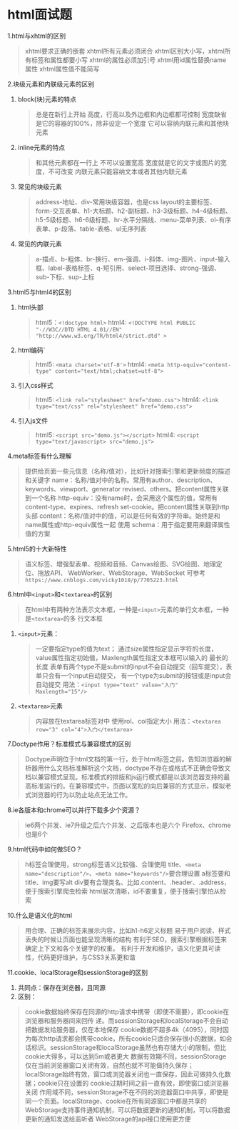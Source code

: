 # html面试题

1.html与xhtml的区别
> xhtml要求正确的嵌套
> xhtml所有元素必须闭合
> xhtml区别大小写，xhtml所有标签和属性都要小写
> xhtml的属性必须加引号
> xhtml用id属性替换name属性
> xhtml属性值不能简写

2.块级元素和内联级元素的区别

1. block(块)元素的特点
    > 总是在新行上开始
    > 高度，行高以及外边框和内边框都可控制
    > 宽度缺省是它的容器的100%，除非设定一个宽度
    > 它可以容纳内联元素和其他块元素
2. inline元素的特点
    > 和其他元素都在一行上
    > 不可以设置宽高
    > 宽度就是它的文字或图片的宽度，不可改变
    > 内联元素只能容纳文本或者其他内联元素
3. 常见的块级元素
    > address-地址、div-常用块级容器，也是css layout的主要标签、form-交互表单、h1-大标题、h2-副标题、h3-3级标题、h4-4级标题、h5-5级标题、h6-6级标题、hr-水平分隔线、menu-菜单列表、ol-有序表单、p-段落、table-表格、ul无序列表
4. 常见的内联元素
    > a-描点、b-粗体、br-换行、em-强调、i-斜体、img-图片、input-输入框、label-表格标签、q-短引用、select-项目选择、strong-强调、sub-下标、sup-上标

3.html5与html4的区别

1. html头部
    > html5：`<!doctype html>`
    > html4: `<!DOCTYPE html PUBLIC "-//W3C//DTD HTML 4.01//EN" "http://www.w3.org/TR/html4/strict.dtd" >`
2. html编码`
    > html5: `<mata charset='utf-8'>`
    > html4: `<meta http-equiv="content-type" content="text/html;chatset=utf-8">`

3. 引入css样式
    > html5: `<link rel="stylesheet" href="domo.css">`
    > html4: `<link type="text/css" rel="stylesheet" href="demo.css">`

4. 引入js文件
    > html5: `<script src="demo.js"></script>`
    > html4: `<script type="text/javascript> src="demo.js">`

4.meta标签有什么理解
> 提供给页面一些元信息（名称/值对），比如针对搜索引擎和更新频度的描述和关键字
> name：名称/值对中的名称。常用有author、description、keywords、viewport、generator
> revised、others。把content属性关联到一个名称
> http-equiv：没有name时，会采用这个属性的值，常用有content-type、expires、refresh
> set-cookie。把content属性关联到http头部
> content：名称/值对中的值，可以是任何有效的字符串。始终是和name属性或http-equiv属性一起
> 使用
> schema：用于指定要用来翻译属性值的方案

5.html5的十大新特性
> 语义标签、增强型表单、视频和音频、Canvas绘图、SVG绘图、地理定位、拖放API、
>WebWorker、WebStorage、WebSocket
> 可参考 `https://www.cnblogs.com/vicky1018/p/7705223.html`

6.html中`<input>`和<`textarea>`的区别
> 在html中有两种方法表示文本框，一种是`<input>`元素的单行文本框，一种是`<textarea>`的多
> 行文本框

1. `<input>`元素：
    > 一定要指定type的值为text；
    > 通过size属性指定显示字符的长度，value属性指定初始值，Maxlength属性指定文本框可以输入的
    > 最长的长度
    > 表单有两个type不是submit的input不会自动提交（回车提交），表单只会有一个input自动提交，
    > 有一个type为submit的按钮或是input会自动提交
    > 用法：`<input type="text" value="入门" Maxlength="15"/>`
2. `<textarea>`元素
    > 内容放在textarea标签对中
    > 使用rol、col指定大小
    > 用法：`<textarea row="3" col="4">入门</textarea>`

7.Doctype作用？标准模式与兼容模式的区别
> Doctype声明位于html文档的第一行，处于html标签之前。告知浏览器的解析器用什么文档标准解析这个文档，doctype不存在或格式不正确会导致文档以兼容模式呈现。标准模式的排版和js运行模式都是以该浏览器支持的最高标准运行的。在兼容模式中，页面以宽松的向后兼容的方式显示，模拟老式浏览器的行为以防止站点无法工作。

8.ie各版本和chrome可以并行下载多少个资源？
> ie6两个并发、ie7升级之后六个并发、之后版本也是六个
> Firefox、chrome也是6个

9.html代码中如何做SEO？
> h标签合理使用，strong标签语义比较强、合理使用
> title、`<meta name="description"/>`、`<meta name="keywords"/>`要合理设置
> a标签要和title、img要写alt
> div要有合理类名、比如.content、.header、.address，便于搜索引擎爬虫检索
> html层次清晰，id不要重复，便于搜索引擎怕从检索

10.什么是语义化的html
> 用合理、正确的标签来展示内容，比如h1-h6定义标题
> 易于用户阅读、样式丢失的时候让页面也能呈现清晰的结构
> 有利于SEO，搜索引擎根据标签来确定上下文和各个关键字的权重。
> 有利于开发和维护，语义化更具可读性，代码更好维护，与CSS3关系更和谐

11.cookie、localStorage和sessionStorage的区别

1. 共同点：保存在浏览器，且同源
2. 区别：

> cookie数据始终保存在同源的http请求中携带（即使不需要），即cookie在浏览器和服务器间来回传
> 递。而sessionStorage和localStorage不会自动把数据发给服务器，仅在本地保存
> cookie数据不超多4k（4095），同时因为每次http请求都会携带cookie，所有cookie只适合保存很小的数据，如会话标识。sessionStorage和localStorage虽然也有存储大小的限制，但比cookie大得多，可以达到5m或者更大
> 数据有效期不同，sessionStorage仅在当前浏览器窗口关闭有效，自然也就不可能做持久保存；
> localStorage始终有效，窗口或浏览器关闭也一直保存，因此可做持久化数据；cookie只在设置的
> cookie过期时间之前一直有效，即使窗口或浏览器关闭
> 作用域不同，sessionStorage不在不同的浏览器窗口中共享，即使是同一个页面。localStorage、cookie在所有同源窗口中都是共享的
> WebStorage支持事件通知机制，可以将数据更新的通知机制，可以将数据更新的通知发送给监听者
> WebStorage的api接口使用更方便








